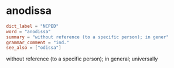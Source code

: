 # anodissa

``` toml
dict_label = "NCPED"
word = "anodissa"
summary = "without reference (to a specific person); in gener"
grammar_comment = "ind."
see_also = ["odissa"]
```

without reference (to a specific person); in general; universally

